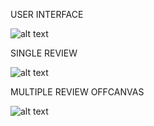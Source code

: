 USER INTERFACE

![alt text](capture_20241127204311313.bmp)

SINGLE REVIEW

![alt text](capture_20241127204359111.bmp)

MULTIPLE REVIEW OFFCANVAS

![alt text](capture_20241127204638223.bmp)